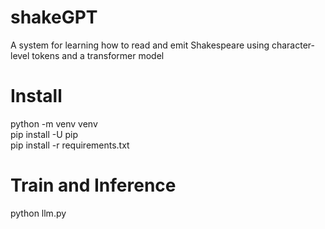 # shakeGPT
A system for learning how to read and emit Shakespeare using character-level tokens and a transformer model

# Install
python -m venv venv  
pip install -U pip  
pip install -r requirements.txt

# Train and Inference
python llm.py

